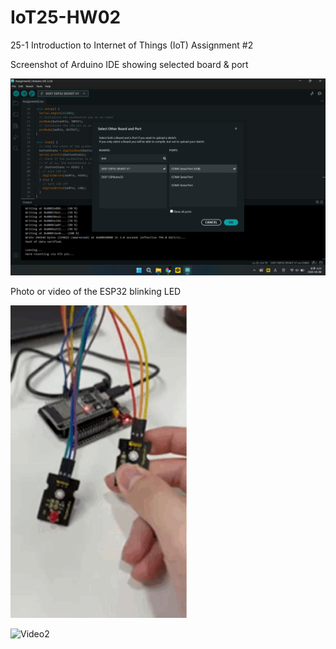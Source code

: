 # IoT25-HW02
25-1 Introduction to Internet of Things (IoT) Assignment #2

Screenshot of Arduino IDE showing selected board & port

![Photo](Assignment2.png)


Photo or video of the ESP32 blinking LED

![Video](Assignment2.GIF)

![Video2](Assignment2-1.GIF)

